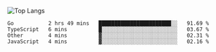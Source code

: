 ![Top Langs](https://github-readme-stats.vercel.app/api/top-langs/?username=denyuma&layout=compact)

<!--START_SECTION:waka-->
```text
Go           2 hrs 49 mins   ███████████████████████░░   91.69 % 
TypeScript   6 mins          █░░░░░░░░░░░░░░░░░░░░░░░░   03.67 % 
Other        4 mins          ▓░░░░░░░░░░░░░░░░░░░░░░░░   02.31 % 
JavaScript   4 mins          ▓░░░░░░░░░░░░░░░░░░░░░░░░   02.16 % 
```
<!--END_SECTION:waka-->